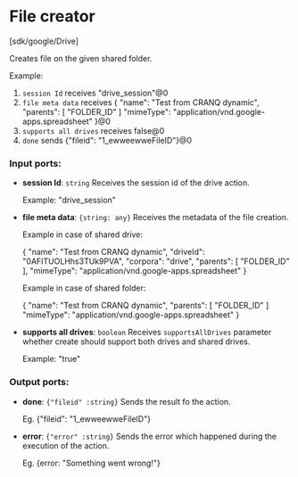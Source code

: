 # File creator

[sdk/google/Drive]

Creates file on the given shared folder.

Example:
1. `session Id` receives "drive_session"@0 
2. `file meta data` receives  {
  "name": "Test from CRANQ dynamic",
  "parents": [
    "FOLDER_ID"
  ]
  "mimeType": "application/vnd.google-apps.spreadsheet"
}@0
3. `supports all drives` receives false@0
4. `done` sends {"fileid": "1_ewweewweFileID"}@0 

### Input ports:

* __session Id__: `string`
    Receives the session id of the drive action.
    
    Example: 
    "drive_session"



* __file meta data__: `{string: any}`
    Receives the metadata of the file creation.
    
    Example in case of shared drive:
    
    {
      "name": "Test from CRANQ dynamic",
      "driveId": "0AFITUOLHhs3TUk9PVA",
      "corpora": "drive",
      "parents": [
        "FOLDER_ID"
      ],
      "mimeType": "application/vnd.google-apps.spreadsheet"
    }
    
    
    Example in case of shared folder:
    
    {
      "name": "Test from CRANQ dynamic",
      "parents": [
        "FOLDER_ID"
      ]
      "mimeType": "application/vnd.google-apps.spreadsheet"
    }
    



* __supports all drives__: `boolean`
    Receives `supportsAllDrives` parameter whether create should support both drives and shared drives.
    
    Example: 
    "true"



### Output ports:

* __done__: `{"fileid" :string}`
    Sends the result fo the action.
    
    Eg.
    {"fileid": "1_ewweewweFileID"}



* __error__: `{"error" :string}`
    Sends the error which happened during the execution of the action.
    
    Eg.
    {error: "Something went wrong!"}



